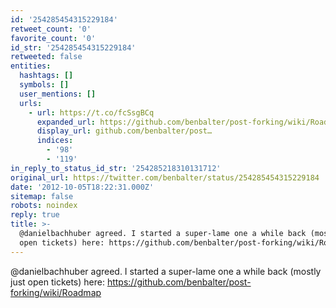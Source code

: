 ```yaml
---
id: '254285454315229184'
retweet_count: '0'
favorite_count: '0'
id_str: '254285454315229184'
retweeted: false
entities:
  hashtags: []
  symbols: []
  user_mentions: []
  urls:
    - url: https://t.co/fcSsgBCq
      expanded_url: https://github.com/benbalter/post-forking/wiki/Roadmap
      display_url: github.com/benbalter/post…
      indices:
        - '98'
        - '119'
in_reply_to_status_id_str: '254285218310131712'
original_url: https://twitter.com/benbalter/status/254285454315229184
date: '2012-10-05T18:22:31.000Z'
sitemap: false
robots: noindex
reply: true
title: >-
  @danielbachhuber agreed. I started a super-lame one a while back (mostly just
  open tickets) here: https://github.com/benbalter/post-forking/wiki/Roadmap
---
```


@danielbachhuber agreed. I started a super-lame one a while back (mostly just open tickets) here: https://github.com/benbalter/post-forking/wiki/Roadmap